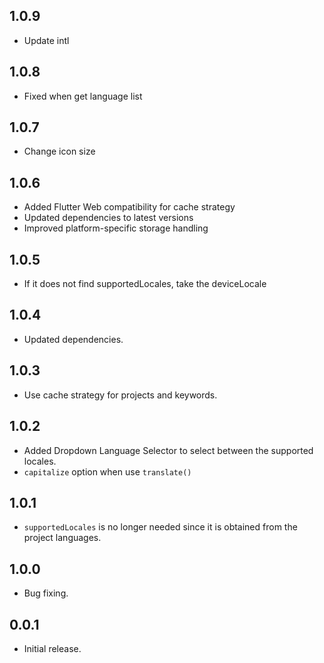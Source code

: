 ## 1.0.9

* Update intl


## 1.0.8

* Fixed when get language list

## 1.0.7

* Change icon size

## 1.0.6

* Added Flutter Web compatibility for cache strategy
* Updated dependencies to latest versions
* Improved platform-specific storage handling

## 1.0.5

* If it does not find supportedLocales, take the deviceLocale

## 1.0.4

* Updated dependencies.

## 1.0.3

* Use cache strategy for projects and keywords.

## 1.0.2

* Added Dropdown Language Selector to select between the supported locales.
* `capitalize` option when use `translate()`

## 1.0.1

* `supportedLocales` is no longer needed since it is obtained from the project languages.

## 1.0.0

* Bug fixing.

## 0.0.1

* Initial release.
